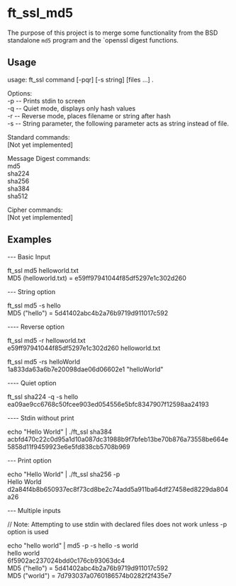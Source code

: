 # ft_ssl_md5
The purpose of this project is to merge some functionality from the BSD standalone `md5` program and the `openssl digest functions.

## Usage
usage: ft_ssl command [-pqr] [-s string] [files ...] . 

Options:  
-p -- Prints stdin to screen  
-q -- Quiet mode, displays only hash values  
-r -- Reverse mode, places filename or string after hash  
-s -- String parameter, the following parameter acts as string instead of file.

Standard commands:  
  [Not yet implemented]  

Message Digest commands:  
 md5  
 sha224  
 sha256  
 sha384  
 sha512  
   
Cipher commands:  
  [Not yet implemented]  
  
## Examples 

--- Basic Input

ft_ssl md5 helloworld.txt  
MD5 (helloworld.txt) = e59ff97941044f85df5297e1c302d260

--- String option

ft_ssl md5 -s hello  
MD5 ("hello") = 5d41402abc4b2a76b9719d911017c592

---- Reverse option

ft_ssl md5 -r helloworld.txt  
e59ff97941044f85df5297e1c302d260 helloworld.txt

ft_ssl md5 -rs helloWorld  
1a833da63a6b7e20098dae06d06602e1 "helloWorld"

---- Quiet option

ft_ssl sha224 -q -s hello  
ea09ae9cc6768c50fcee903ed054556e5bfc8347907f12598aa24193


---- Stdin without print

echo "Hello World" | ./ft_ssl sha384  
acbfd470c22c0d95a1d10a087dc31988b9f7bfeb13be70b876a73558be664e5858d11f9459923e6e5fd838cb5708b969

--- Print option

echo "Hello World" | ./ft_ssl sha256 -p  
Hello World  
d2a84f4b8b650937ec8f73cd8be2c74add5a911ba64df27458ed8229da804a26

--- Multiple inputs

// Note:  Attempting to use stdin with declared files does not work unless -p option is used

echo "hello world" | md5 -p -s hello -s world  
hello world  
6f5902ac237024bdd0c176cb93063dc4  
MD5 ("hello") = 5d41402abc4b2a76b9719d911017c592  
MD5 ("world") = 7d793037a0760186574b0282f2f435e7  
